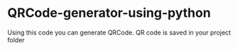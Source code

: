 # QRCode-generator-using-python
Using this code you can generate QRCode. 
QR code is saved in your project folder 
